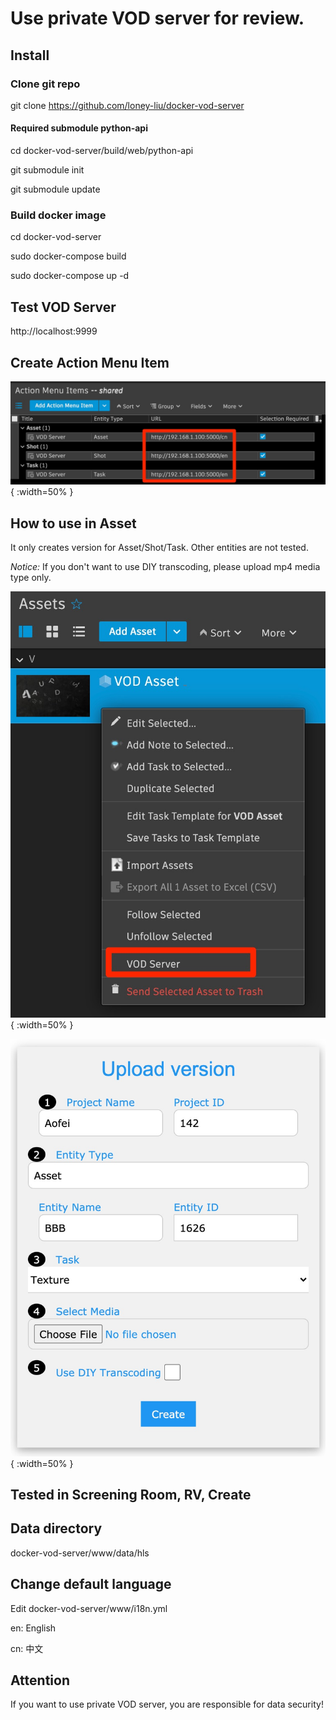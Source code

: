 # Use private VOD server for review.

## Install

### Clone git repo

git clone https://github.com/loney-liu/docker-vod-server

#### Required submodule python-api

cd docker-vod-server/build/web/python-api

git submodule init

git submodule update

### Build docker image

cd docker-vod-server

sudo docker-compose build

sudo docker-compose up -d

## Test VOD Server

http://localhost:9999

## Create Action Menu Item

![AMI](https://github.com/loney-liu/docker-vod-server/blob/master/demo/Action_Menu_Items.jpg){ :width=50% }

## How to use in Asset

It only creates version for Asset/Shot/Task. Other entities are not tested.

*Notice:* If you don't want to use DIY transcoding, please upload mp4 media type only.

![Asset](https://github.com/loney-liu/docker-vod-server/blob/master/demo/Asset.jpg){ :width=50% }

![upload](https://github.com/loney-liu/docker-vod-server/blob/master/demo/Uploader.jpg){ :width=50% }

## Tested in Screening Room, RV, Create

## Data directory

docker-vod-server/www/data/hls

## Change default language

Edit docker-vod-server/www/i18n.yml

en: English

cn: 中文

## Attention

If you want to use private VOD server, you are responsible for data security!